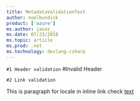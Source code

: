 ```yaml
---
title: MetadataValidationTest
author: noelbundick
product: ['azure']
ms.author: jasoz__
ms.date: 07/23/2018
ms.topic: article
ms.prod: .net
ms.technology: devlang-csharp
---
```

`#1 Header validation` 
#Invalid Header

`#2 Link validation`

This is paragraph for locale in inline link check [text](https://docs.microsoft.com/en-us)
